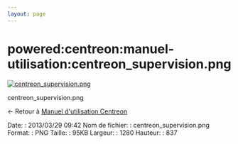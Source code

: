 ```yaml
---
layout: page
---
```


powered:centreon:manuel-utilisation:centreon\_supervision.png
=============================================================

[![centreon\_supervision.png](../../..//assets/media/powered/centreon/manuel-utilisation/centreon_supervision.png@cache=&w=900&h=588 "centreon_supervision.png")](../../..//assets/media/powered/centreon/manuel-utilisation/centreon_supervision.png@cache= "Afficher le fichier original")

centreon\_supervision.png

← Retour à [Manuel d'utilisation
Centreon](../../../../centreon/manuel-utilisation/start.html "centreon:manuel-utilisation:start")

Date:
:   2013/03/29 09:42
Nom de fichier:
:   centreon\_supervision.png
Format:
:   PNG
Taille:
:   95KB
Largeur:
:   1280
Hauteur:
:   837

